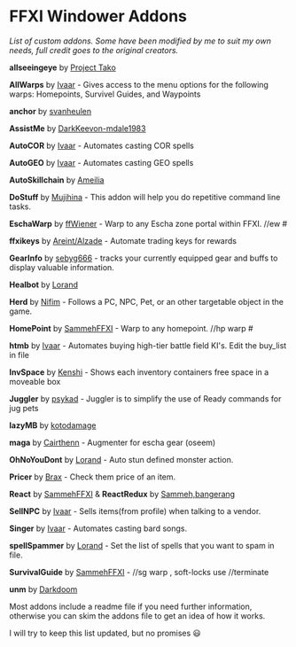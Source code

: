 # FFXI Windower Addons
_List of custom addons. Some have been modified by me to suit my own needs, full credit goes to the original creators._

**allseeingeye** by [Project Tako](https://github.com/ProjectTako/ffxi-addons)

**AllWarps** by [Ivaar](https://github.com/Ivaar/Windower-addons) - Gives access to the menu options for the following warps: Homepoints, Survivel Guides, and Waypoints

**anchor** by [svanheulen](https://github.com/svanheulen/anchor-windower-addon)

**AssistMe** by [DarkKeevon-mdale1983](https://github.com/mdale1983/Addons)

**AutoCOR** by [Ivaar](https://github.com/Ivaar/Windower-addons) - Automates casting COR spells

**AutoGEO** by [Ivaar](https://github.com/Ivaar/Windower-addons) - Automates casting GEO spells

**AutoSkillchain** by [Ameilia](#)

**DoStuff** by [Mujihina](https://github.com/mujihina/dostuff) - This addon will help you do repetitive command line tasks.

**EschaWarp** by [ffWiener](https://github.com/ffWiener/EschaWarp) - Warp to any Escha zone portal within FFXI. //ew #

**ffxikeys** by [Areint/Alzade](https://github.com/Tny5989/FFXIKeys) - Automate trading keys for rewards

**GearInfo** by [sebyg666](https://github.com/sebyg666/GearInfo) - tracks your currently equipped gear and buffs to display valuable information.

**Healbot** by [Lorand](https://github.com/lorand-ffxi/HealBot)

**Herd** by [Nifim](https://github.com/Nifim/Herd) - Follows a PC, NPC, Pet, or an other targetable object in the game.

**HomePoint** by [SammehFFXI](https://github.com/SammehFFXI/FFXIAddons) - Warp to any homepoint. //hp warp <homepoint> #

**htmb** by [Ivaar](https://github.com/Ivaar/Windower-addons) - Automates buying high-tier battle field KI's. Edit the buy_list in file

**InvSpace** by [Kenshi]() - Shows each inventory containers free space in a moveable box

**Juggler** by [psykad](https://github.com/psykad/Juggler) - Juggler is to simplify the use of Ready commands for jug pets

**lazyMB** by [kotodamage](https://github.com/nekonok/lazyMB)

**maga** by [Cairthenn](https://github.com/cairface/maga) - Augmenter for escha gear (oseem)

**OhNoYouDont** by [Lorand](https://github.com/lorand-ffxi/OhNoYouDont) - Auto stun defined monster action.

**Pricer** by [Brax]() - Check them price of an item.

**React** by [SammehFFXI](https://github.com/SammehFFXI/FFXIAddons) & **ReactRedux** by [Sammeh,bangerang]()

**SellNPC** by [Ivaar](https://github.com/Ivaar/Windower-addons) - Sells items(from profile) when talking to a vendor.

**Singer** by [Ivaar](https://github.com/Ivaar/Windower-addons) - Automates casting bard songs.

**spellSpammer** by [Lorand](https://github.com/lorand-ffxi/addons) - Set the list of spells that you want to spam in file.

**SurvivalGuide** by [SammehFFXI](https://github.com/SammehFFXI/FFXIAddons) - //sg warp <zone> , soft-locks use //terminate

**unm** by [Darkdoom]()

Most addons include a readme file if you need further information, otherwise you can skim the addons file to get an idea of how it works.

I will try to keep this list updated, but no promises :smiley:
